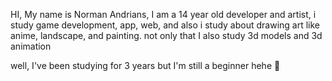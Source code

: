 HI, My name is Norman Andrians,
I am a 14 year old developer and artist, i study game development, app, web, and also i study about drawing art
like anime, landscape, and painting. not only that I also study 3d models and 3d animation

well, I've been studying for 3 years but I'm still a beginner hehe 👀
